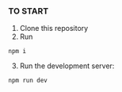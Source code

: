 ### TO START
1. Clone this repository
2. Run
```
npm i
```
3. Run the development server:
```
npm run dev
```
